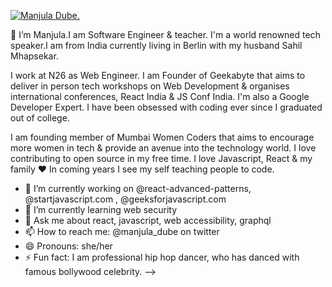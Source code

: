 [![Manjula Dube.](https://www.manjuladube.dev/static/5da690e518d111845570e967b1c31670/88b03/banner-manjula-react.png)](https://www.manjuladube.dev)

 👋 I’m Manjula.I am Software Engineer & teacher. I'm a world renowned tech speaker.I am from India currently living in Berlin with my husband Sahil Mhapsekar.

I work at N26 as Web Engineer. I am Founder of Geekabyte that aims to deliver in person tech workshops on Web Development & organises international conferences, React India & JS Conf India. I'm also a Google Developer Expert. I have been obsessed with coding ever since I graduated out of college.

I am founding member of Mumbai Women Coders that aims to encourage more women in tech & provide an avenue into the technology world. I love contributing to open source in my free time. I love Javascript, React & my family ❤️ In coming years I see my self teaching people to code.

- 🔭 I’m currently working on @react-advanced-patterns, @startjavascript.com , @geeksforjavascript.com
- 🌱 I’m currently learning web security
- 💬 Ask me about react, javascript, web accessibility, graphql
- 📫 How to reach me: @manjula_dube on twitter
- 😄 Pronouns: she/her
- ⚡ Fun fact: I am professional hip hop dancer, who has danced with famous bollywood celebrity.
-->
